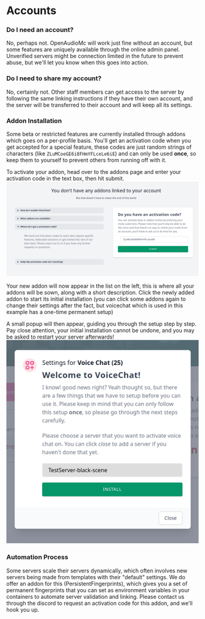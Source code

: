 [//]: # (TITLE:Craftmend Accounts)
[//]: # (DESCRIPTION:What are Craftmend Accounts)
[//]: # (TAGS:accounts,craftmend,email,addons,installation,install)

# **Accounts**
### Do I need an account?
No, perhaps not. OpenAudioMc will work just fine without an account, but some features are uniquely available through the online admin panel.
Unverified servers might be connection limited in the future to prevent abuse, but we'll let you know when this goes into action.

### Do I need to share my account?
No, certainly not. Other staff members can get access to the server by following the same linking instructions if they have their own account, and the server will be transferred to their account and will keep all its settings.

### Addon Installation
Some beta or restricted features are currently installed through addons which goes on a per-profile basis.
You'll get an activation code when you get accepted for a special feature, these codes are just random strings of characters (like `ZLuMCoeGE6i8FHmYFLceLe6iE`) and can only be used **once**, so keep them to yourself to prevent others from running off with it.

To activate your addon, head over to the addons page and enter your activation code in the text box, then hit submit.
![addon home page](assets/addon-home-screen.png)

Your new addon will now appear in the list on the left, this is where all your addons will be sown, along with a short description.
Click the newly added addon to start its initial installation (you can click some addons again to change their settings after the fact, but voicechat which is used in this example has a one-time permanent setup)


A small popup will then appear, guiding you through the setup step by step. Pay close attention, your initial installation cannot be undone, and you may be asked to restart your server afterwards!
<br />
![addon installer](assets/addon-installer.png)


### Automation Process
Some servers scale their servers dynamically, which often involves new servers being made from templates with their "default" settings.
We do offer an addon for this (PersistentFingerprints), which gives you a set of permanent fingerprints that you can set as environment variables in your containers to automate server validation and linking. Please contact us through the discord to request an activation code for this addon, and we'll hook you up.

